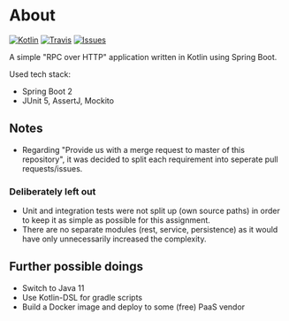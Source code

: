 # About

[![Kotlin](https://img.shields.io/badge/kotlin-1.2.71-blue.svg)](http://kotlinlang.org)
[![Travis](https://img.shields.io/travis/christophpickl/payconiq.svg)](https://travis-ci.org/christophpickl/payconiq)
[![Issues](https://img.shields.io/github/issues/christophpickl/payconiq.svg)](https://github.com/christophpickl/payconiq/issues?q=is%3Aopen) 

A simple "RPC over HTTP" application written in Kotlin using Spring Boot.

Used tech stack:

* Spring Boot 2
* JUnit 5, AssertJ, Mockito


## Notes

* Regarding "Provide us with a merge request to master of this repository", it was decided to split each requirement into seperate pull requests/issues.

### Deliberately left out

* Unit and integration tests were not split up (own source paths) in order to keep it as simple as possible for this assignment.
* There are no separate modules (rest, service, persistence) as it would have only unnecessarily increased the complexity.

## Further possible doings

* Switch to Java 11
* Use Kotlin-DSL for gradle scripts
* Build a Docker image and deploy to some (free) PaaS vendor
